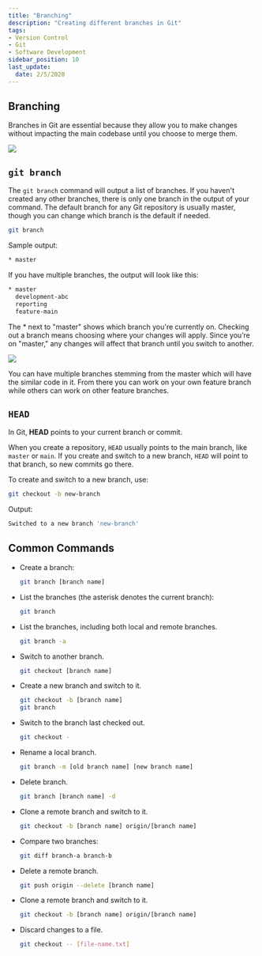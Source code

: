 ```yaml
---
title: "Branching"
description: "Creating different branches in Git"
tags: 
- Version Control
- Git
- Software Development
sidebar_position: 10
last_update:
  date: 2/5/2020
---
```



## Branching

Branches in Git are essential because they allow you to make changes without impacting the main codebase until you choose to merge them.

<div class="img-center"> 

![](/img/docs/03012025-git-branching.png)

</div>

## `git branch`

The `git branch` command will output a list of branches. If you haven't created any other branches, there is only one branch in the output of your command. The default branch for any Git repository is usually master, though you can change which branch is the default if needed.

```bash
git branch
```

Sample output:

```bash
* master
```

If you have multiple branches, the output will look like this:

```bash
* master
  development-abc 
  reporting
  feature-main  
```

The * next to "master" shows which branch you're currently on. Checking out a branch means choosing where your changes will apply. Since you’re on "master," any changes will affect that branch until you switch to another.

<div style={{textAlign: 'center'}}>

![](/img/docs/git-branching.png)

</div>

You can have multiple branches stemming from the master which will have the similar code in it. From there you can work on your own feature branch while others can work on other feature branches. 


## `HEAD`

In Git, **HEAD** points to your current branch or commit.

When you create a repository, `HEAD` usually points to the main branch, like `master` or `main`. If you create and switch to a new branch, `HEAD` will point to that branch, so new commits go there.

To create and switch to a new branch, use:

```bash
git checkout -b new-branch
```

Output:
 
```bash
Switched to a new branch 'new-branch'
```



## Common Commands 

- Create a branch:

    ```bash
    git branch [branch name]
    ```

- List the branches (the asterisk denotes the current branch):

    ```bash
    git branch
    ```

- List the branches, including both local and remote branches.

    ```bash
    git branch -a
    ``` 

- Switch to another branch.

    ```bash
    git checkout [branch name]
    ```

- Create a new branch and switch to it.
    ```bash
    git checkout -b [branch name]	
    git branch
    ```

- Switch to the branch last checked out.

    ```bash
    git checkout -	
    ```

- Rename a local branch.

    ```bash
    git branch -m [old branch name] [new branch name]	
    ```

- Delete  branch.

    ```bash
    git branch [branch name] -d
    ```

- Clone a remote branch and switch to it.

    ```bash
    git checkout -b [branch name] origin/[branch name]	
    ```

- Compare two branches:

    ```bash
    git diff branch-a branch-b 
    ```

- Delete a remote branch.

    ```bash
    git push origin --delete [branch name]	
    ```

- Clone a remote branch and switch to it.

    ```bash
    git checkout -b [branch name] origin/[branch name]	
    ```

- Discard changes to a file.

    ```bash
    git checkout -- [file-name.txt]	
    ```


